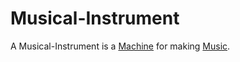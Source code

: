 # Musical-Instrument

A Musical-Instrument is a [Machine](200400000.md) for making [Music](90000000.md).